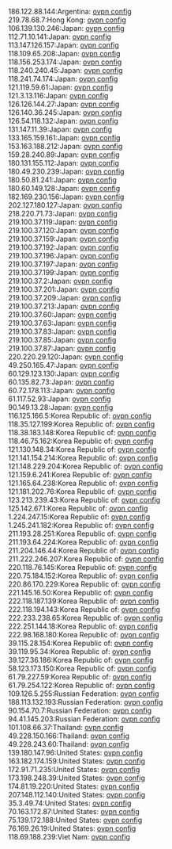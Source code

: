 186.122.88.144:Argentina: [ovpn config](vpn/186_122_88_144.ovpn)  
219.78.68.7:Hong Kong: [ovpn config](vpn/219_78_68_7.ovpn)  
106.139.130.246:Japan: [ovpn config](vpn/106_139_130_246.ovpn)  
112.71.10.141:Japan: [ovpn config](vpn/112_71_10_141.ovpn)  
113.147.126.157:Japan: [ovpn config](vpn/113_147_126_157.ovpn)  
118.109.65.208:Japan: [ovpn config](vpn/118_109_65_208.ovpn)  
118.156.253.174:Japan: [ovpn config](vpn/118_156_253_174.ovpn)  
118.240.240.45:Japan: [ovpn config](vpn/118_240_240_45.ovpn)  
118.241.74.174:Japan: [ovpn config](vpn/118_241_74_174.ovpn)  
121.119.59.61:Japan: [ovpn config](vpn/121_119_59_61.ovpn)  
121.3.13.116:Japan: [ovpn config](vpn/121_3_13_116.ovpn)  
126.126.144.27:Japan: [ovpn config](vpn/126_126_144_27.ovpn)  
126.140.36.245:Japan: [ovpn config](vpn/126_140_36_245.ovpn)  
126.54.118.132:Japan: [ovpn config](vpn/126_54_118_132.ovpn)  
131.147.11.39:Japan: [ovpn config](vpn/131_147_11_39.ovpn)  
133.165.159.161:Japan: [ovpn config](vpn/133_165_159_161.ovpn)  
153.163.188.212:Japan: [ovpn config](vpn/153_163_188_212.ovpn)  
159.28.240.89:Japan: [ovpn config](vpn/159_28_240_89.ovpn)  
180.131.155.112:Japan: [ovpn config](vpn/180_131_155_112.ovpn)  
180.49.230.239:Japan: [ovpn config](vpn/180_49_230_239.ovpn)  
180.50.81.241:Japan: [ovpn config](vpn/180_50_81_241.ovpn)  
180.60.149.128:Japan: [ovpn config](vpn/180_60_149_128.ovpn)  
182.169.230.156:Japan: [ovpn config](vpn/182_169_230_156.ovpn)  
202.127.180.127:Japan: [ovpn config](vpn/202_127_180_127.ovpn)  
218.220.71.73:Japan: [ovpn config](vpn/218_220_71_73.ovpn)  
219.100.37.119:Japan: [ovpn config](vpn/219_100_37_119.ovpn)  
219.100.37.120:Japan: [ovpn config](vpn/219_100_37_120.ovpn)  
219.100.37.159:Japan: [ovpn config](vpn/219_100_37_159.ovpn)  
219.100.37.192:Japan: [ovpn config](vpn/219_100_37_192.ovpn)  
219.100.37.196:Japan: [ovpn config](vpn/219_100_37_196.ovpn)  
219.100.37.197:Japan: [ovpn config](vpn/219_100_37_197.ovpn)  
219.100.37.199:Japan: [ovpn config](vpn/219_100_37_199.ovpn)  
219.100.37.2:Japan: [ovpn config](vpn/219_100_37_2.ovpn)  
219.100.37.201:Japan: [ovpn config](vpn/219_100_37_201.ovpn)  
219.100.37.209:Japan: [ovpn config](vpn/219_100_37_209.ovpn)  
219.100.37.213:Japan: [ovpn config](vpn/219_100_37_213.ovpn)  
219.100.37.60:Japan: [ovpn config](vpn/219_100_37_60.ovpn)  
219.100.37.63:Japan: [ovpn config](vpn/219_100_37_63.ovpn)  
219.100.37.83:Japan: [ovpn config](vpn/219_100_37_83.ovpn)  
219.100.37.85:Japan: [ovpn config](vpn/219_100_37_85.ovpn)  
219.100.37.87:Japan: [ovpn config](vpn/219_100_37_87.ovpn)  
220.220.29.120:Japan: [ovpn config](vpn/220_220_29_120.ovpn)  
49.250.165.47:Japan: [ovpn config](vpn/49_250_165_47.ovpn)  
60.129.123.130:Japan: [ovpn config](vpn/60_129_123_130.ovpn)  
60.135.82.73:Japan: [ovpn config](vpn/60_135_82_73.ovpn)  
60.72.178.113:Japan: [ovpn config](vpn/60_72_178_113.ovpn)  
61.117.52.93:Japan: [ovpn config](vpn/61_117_52_93.ovpn)  
90.149.13.28:Japan: [ovpn config](vpn/90_149_13_28.ovpn)  
116.125.166.5:Korea Republic of: [ovpn config](vpn/116_125_166_5.ovpn)  
118.35.127.199:Korea Republic of: [ovpn config](vpn/118_35_127_199.ovpn)  
118.38.183.148:Korea Republic of: [ovpn config](vpn/118_38_183_148.ovpn)  
118.46.75.162:Korea Republic of: [ovpn config](vpn/118_46_75_162.ovpn)  
121.130.148.34:Korea Republic of: [ovpn config](vpn/121_130_148_34.ovpn)  
121.141.154.214:Korea Republic of: [ovpn config](vpn/121_141_154_214.ovpn)  
121.148.229.204:Korea Republic of: [ovpn config](vpn/121_148_229_204.ovpn)  
121.159.6.241:Korea Republic of: [ovpn config](vpn/121_159_6_241.ovpn)  
121.165.64.238:Korea Republic of: [ovpn config](vpn/121_165_64_238.ovpn)  
121.181.202.76:Korea Republic of: [ovpn config](vpn/121_181_202_76.ovpn)  
123.213.239.43:Korea Republic of: [ovpn config](vpn/123_213_239_43.ovpn)  
125.142.67.1:Korea Republic of: [ovpn config](vpn/125_142_67_1.ovpn)  
1.224.247.15:Korea Republic of: [ovpn config](vpn/1_224_247_15.ovpn)  
1.245.241.182:Korea Republic of: [ovpn config](vpn/1_245_241_182.ovpn)  
211.193.28.251:Korea Republic of: [ovpn config](vpn/211_193_28_251.ovpn)  
211.193.64.224:Korea Republic of: [ovpn config](vpn/211_193_64_224.ovpn)  
211.204.146.44:Korea Republic of: [ovpn config](vpn/211_204_146_44.ovpn)  
211.222.246.207:Korea Republic of: [ovpn config](vpn/211_222_246_207.ovpn)  
220.118.76.145:Korea Republic of: [ovpn config](vpn/220_118_76_145.ovpn)  
220.75.184.152:Korea Republic of: [ovpn config](vpn/220_75_184_152.ovpn)  
220.86.170.229:Korea Republic of: [ovpn config](vpn/220_86_170_229.ovpn)  
221.145.16.50:Korea Republic of: [ovpn config](vpn/221_145_16_50.ovpn)  
222.118.187.139:Korea Republic of: [ovpn config](vpn/222_118_187_139.ovpn)  
222.118.194.143:Korea Republic of: [ovpn config](vpn/222_118_194_143.ovpn)  
222.233.238.65:Korea Republic of: [ovpn config](vpn/222_233_238_65.ovpn)  
222.251.144.18:Korea Republic of: [ovpn config](vpn/222_251_144_18.ovpn)  
222.98.168.180:Korea Republic of: [ovpn config](vpn/222_98_168_180.ovpn)  
39.115.28.154:Korea Republic of: [ovpn config](vpn/39_115_28_154.ovpn)  
39.119.95.34:Korea Republic of: [ovpn config](vpn/39_119_95_34.ovpn)  
39.127.36.186:Korea Republic of: [ovpn config](vpn/39_127_36_186.ovpn)  
58.123.173.150:Korea Republic of: [ovpn config](vpn/58_123_173_150.ovpn)  
61.79.227.59:Korea Republic of: [ovpn config](vpn/61_79_227_59.ovpn)  
61.79.254.122:Korea Republic of: [ovpn config](vpn/61_79_254_122.ovpn)  
109.126.5.255:Russian Federation: [ovpn config](vpn/109_126_5_255.ovpn)  
188.113.132.193:Russian Federation: [ovpn config](vpn/188_113_132_193.ovpn)  
90.154.70.7:Russian Federation: [ovpn config](vpn/90_154_70_7.ovpn)  
94.41.145.203:Russian Federation: [ovpn config](vpn/94_41_145_203.ovpn)  
101.108.66.37:Thailand: [ovpn config](vpn/101_108_66_37.ovpn)  
49.228.150.166:Thailand: [ovpn config](vpn/49_228_150_166.ovpn)  
49.228.243.60:Thailand: [ovpn config](vpn/49_228_243_60.ovpn)  
139.180.147.96:United States: [ovpn config](vpn/139_180_147_96.ovpn)  
163.182.174.159:United States: [ovpn config](vpn/163_182_174_159.ovpn)  
172.91.71.235:United States: [ovpn config](vpn/172_91_71_235.ovpn)  
173.198.248.39:United States: [ovpn config](vpn/173_198_248_39.ovpn)  
174.81.19.220:United States: [ovpn config](vpn/174_81_19_220.ovpn)  
207.148.112.140:United States: [ovpn config](vpn/207_148_112_140.ovpn)  
35.3.49.74:United States: [ovpn config](vpn/35_3_49_74.ovpn)  
70.163.172.87:United States: [ovpn config](vpn/70_163_172_87.ovpn)  
75.139.172.188:United States: [ovpn config](vpn/75_139_172_188.ovpn)  
76.169.26.19:United States: [ovpn config](vpn/76_169_26_19.ovpn)  
118.69.188.239:Viet Nam: [ovpn config](vpn/118_69_188_239.ovpn)  
